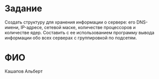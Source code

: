 # Задание

Создать структуру для хранения информации о сервере: его DNS-имени, IP-адресе, сетевой маске, количестве процессоров и количестве ядер. Составить с ее использованием программу вывода информации обо всех серверах с группировкой по подсетям.

# ФИО

Кашапов Альберт